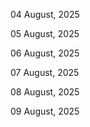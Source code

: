 04 August, 2025

05 August, 2025

06 August, 2025

07 August, 2025

08 August, 2025

09 August, 2025